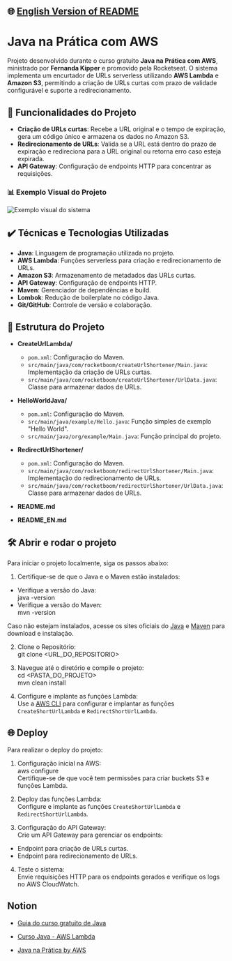 ## 🌐 [English Version of README](README_EN.md)

# Java na Prática com AWS

Projeto desenvolvido durante o curso gratuito **Java na Prática com AWS**, ministrado por **Fernanda Kipper** e promovido pela Rocketseat. O sistema implementa um encurtador de URLs serverless utilizando **AWS Lambda** e **Amazon S3**, permitindo a criação de URLs curtas com prazo de validade configurável e suporte a redirecionamento.

## 🔨 Funcionalidades do Projeto

- **Criação de URLs curtas**: Recebe a URL original e o tempo de expiração, gera um código único e armazena os dados no Amazon S3.
- **Redirecionamento de URLs**: Valida se a URL está dentro do prazo de expiração e redireciona para a URL original ou retorna erro caso esteja expirada.
- **API Gateway**: Configuração de endpoints HTTP para concentrar as requisições.

### 📊 Exemplo Visual do Projeto

![Exemplo visual do sistema](https://metal-flea-041.notion.site/image/https%3A%2F%2Fprod-files-secure.s3.us-west-2.amazonaws.com%2F7e08ccba-1e15-4032-8025-5db6afff0a93%2Fb39e3ca4-fead-4100-a870-4fdd55322eec%2Fimage.drawio.png?table=block&id=11820141-41ff-80fe-971c-e69eccfdc5ec&spaceId=7e08ccba-1e15-4032-8025-5db6afff0a93&width=1420&userId=&cache=v2)

## ✔️ Técnicas e Tecnologias Utilizadas

- **Java**: Linguagem de programação utilizada no projeto.
- **AWS Lambda**: Funções serverless para criação e redirecionamento de URLs.
- **Amazon S3**: Armazenamento de metadados das URLs curtas.
- **API Gateway**: Configuração de endpoints HTTP.
- **Maven**: Gerenciador de dependências e build.
- **Lombok**: Redução de boilerplate no código Java.
- **Git/GitHub**: Controle de versão e colaboração.

## 📁 Estrutura do Projeto

- **CreateUrlLambda/**
  - `pom.xml`: Configuração do Maven.
  - `src/main/java/com/rocketboom/createUrlShortener/Main.java`: Implementação da criação de URLs curtas.
  - `src/main/java/com/rocketboom/createUrlShortener/UrlData.java`: Classe para armazenar dados de URLs.

- **HelloWorldJava/**
  - `pom.xml`: Configuração do Maven.
  - `src/main/java/example/Hello.java`: Função simples de exemplo "Hello World".
  - `src/main/java/org/example/Main.java`: Função principal do projeto.

- **RedirectUrlShortener/**
  - `pom.xml`: Configuração do Maven.
  - `src/main/java/com/rocketboom/redirectUrlShortener/Main.java`: Implementação do redirecionamento de URLs.
  - `src/main/java/com/rocketboom/redirectUrlShortener/UrlData.java`: Classe para armazenar dados de URLs.

- **README.md**
- **README_EN.md**

## 🛠️ Abrir e rodar o projeto

Para iniciar o projeto localmente, siga os passos abaixo:

1. Certifique-se de que o Java e o Maven estão instalados:
  - Verifique a versão do Java:  
    java -version
  - Verifique a versão do Maven:  
    mvn -version

   Caso não estejam instalados, acesse os sites oficiais do [Java](https://www.java.com/) e [Maven](https://maven.apache.org/) para download e instalação.

2. Clone o Repositório:  
   git clone <URL_DO_REPOSITORIO>

3. Navegue até o diretório e compile o projeto:  
   cd <PASTA_DO_PROJETO>  
   mvn clean install

4. Configure e implante as funções Lambda:  
   Use a [AWS CLI](https://aws.amazon.com/cli/) para configurar e implantar as funções `CreateShortUrlLambda` e `RedirectShortUrlLambda`.

## 🌐 Deploy

Para realizar o deploy do projeto:

1. Configuração inicial na AWS:  
   aws configure  
   Certifique-se de que você tem permissões para criar buckets S3 e funções Lambda.

2. Deploy das funções Lambda:  
   Configure e implante as funções `CreateShortUrlLambda` e `RedirectShortUrlLambda`.

3. Configuração do API Gateway:  
   Crie um API Gateway para gerenciar os endpoints:
- Endpoint para criação de URLs curtas.
- Endpoint para redirecionamento de URLs.

4. Teste o sistema:  
   Envie requisições HTTP para os endpoints gerados e verifique os logs no AWS CloudWatch.

## Notion

- [Guia do curso gratuito de Java](https://efficient-sloth-d85.notion.site/Guia-do-curso-gratuito-de-Java-d19bee9b1e3049038f6cf828334821a6)

- [Curso Java - AWS Lambda](https://efficient-sloth-d85.notion.site/Curso-Java-AWS-Lambda-725cedf305da44c69c847db4e3bad657)

- [Java na Prática by AWS](https://metal-flea-041.notion.site/Java-na-Pr-tica-by-AWS-1172014141ff8022a3e4ee81c99c2e57)
